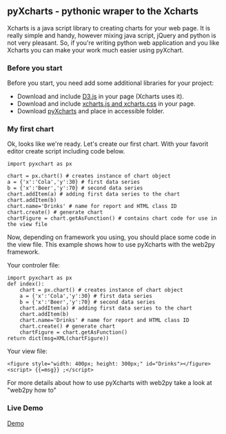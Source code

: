 ## pyXcharts - pythonic wraper to the Xcharts

Xcharts is a java script library to creating charts for your web page. It is really simple and handy, however mixing java script, jQuery and python is not very pleasant.
So, if you're writing python web application and you like Xcharts  you can make your work much easier using pyXchart.

### Before you start

Before you start, you need add some additional libraries for your project:
* Download and include [D3.js](http://d3js.org/) in your page (Xcharts uses it).
* Download and include [xcharts.js and xcharts.css](http://tenxer.github.io/xcharts/) in your page.
* Download [pyXcharts](https://github.com/tkrasuski/pyXcharts) and place in accessible folder.

### My first chart

Ok, looks like we're ready. Let's create our first chart. With your favorit editor create script including code below.


    import pyxchart as px

    chart = px.chart() # creates instance of chart object
    a = {'x':'Cola','y':30} # first data series
    b = {'x':'Beer','y':70} # second data series
    chart.addItem(a) # adding first data series to the chart
    chart.addItem(b)
    chart.name='Drinks' # name for report and HTML class ID
    chart.create() # generate chart
    chartFigure = chart.getAsFunction() # contains chart code for use in the view file

Now, depending on framework you using, you should place some code in the view file. This example shows how to use pyXcharts with the web2py framework.

Your controler file:
    
    import pyxchart as px
    def index():
    	chart = px.chart() # creates instance of chart object
    	a = {'x':'Cola','y':30} # first data series
    	b = {'x':'Beer','y':70} # second data series
    	chart.addItem(a) # adding first data series to the chart
    	chart.addItem(b)
    	chart.name='Drinks' # name for report and HTML class ID
    	chart.create() # generate chart
    	chartFigure = chart.getAsFunction()
    return dict(msg=XML(chartFigure))

Your view file:

    <figure style="width: 400px; height: 300px;" id="Drinks"></figure>
    <script> {{=msg}} ;</script>

For more details about how to use pyXcharts with web2py take a look at "web2py how to"

### Live Demo


[Demo](http://bit.ly/1JphP05)


